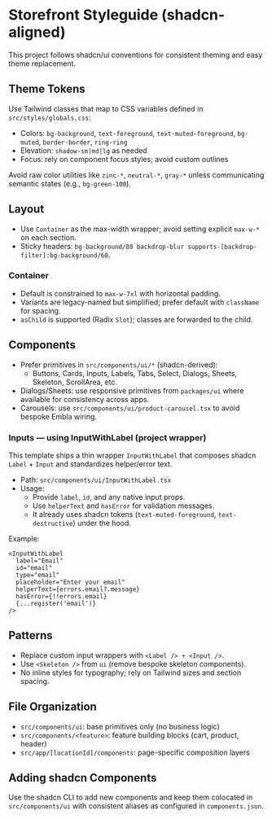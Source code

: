# Storefront Styleguide (shadcn-aligned)

This project follows shadcn/ui conventions for consistent theming and easy theme replacement.

## Theme Tokens

Use Tailwind classes that map to CSS variables defined in `src/styles/globals.css`:

- Colors: `bg-background`, `text-foreground`, `text-muted-foreground`, `bg-muted`, `border-border`, `ring-ring`
- Elevation: `shadow-sm|md|lg` as needed
- Focus: rely on component focus styles; avoid custom outlines

Avoid raw color utilities like `zinc-*`, `neutral-*`, `gray-*` unless communicating semantic states (e.g., `bg-green-100`).

## Layout

- Use `Container` as the max-width wrapper; avoid setting explicit `max-w-*` on each section.
- Sticky headers: `bg-background/80 backdrop-blur supports-[backdrop-filter]:bg-background/60`.

### Container

- Default is constrained to `max-w-7xl` with horizontal padding.
- Variants are legacy-named but simplified; prefer default with `className` for spacing.
- `asChild` is supported (Radix `Slot`); classes are forwarded to the child.

## Components

- Prefer primitives in `src/components/ui/*` (shadcn-derived):
  - Buttons, Cards, Inputs, Labels, Tabs, Select, Dialogs, Sheets, Skeleton, ScrollArea, etc.
- Dialogs/Sheets: use responsive primitives from `packages/ui` where available for consistency across apps.
- Carousels: use `src/components/ui/product-carousel.tsx` to avoid bespoke Embla wiring.

### Inputs — using InputWithLabel (project wrapper)

This template ships a thin wrapper `InputWithLabel` that composes shadcn `Label` + `Input` and standardizes helper/error text.

- Path: `src/components/ui/InputWithLabel.tsx`
- Usage:
  - Provide `label`, `id`, and any native input props.
  - Use `helperText` and `hasError` for validation messages.
  - It already uses shadcn tokens (`text-muted-foreground`, `text-destructive`) under the hood.

Example:

```
<InputWithLabel
  label="Email"
  id="email"
  type="email"
  placeholder="Enter your email"
  helperText={errors.email?.message}
  hasError={!!errors.email}
  {...register('email')}
/>
```

## Patterns

- Replace custom input wrappers with `<Label /> + <Input />`.
- Use `<Skeleton />` from `ui` (remove bespoke skeleton components).
- No inline styles for typography; rely on Tailwind sizes and section spacing.

## File Organization

- `src/components/ui`: base primitives only (no business logic)
- `src/components/<feature>`: feature building blocks (cart, product, header)
- `src/app/[locationId]/components`: page-specific composition layers

## Adding shadcn Components

Use the shadcn CLI to add new components and keep them colocated in `src/components/ui` with consistent aliases as configured in `components.json`.
